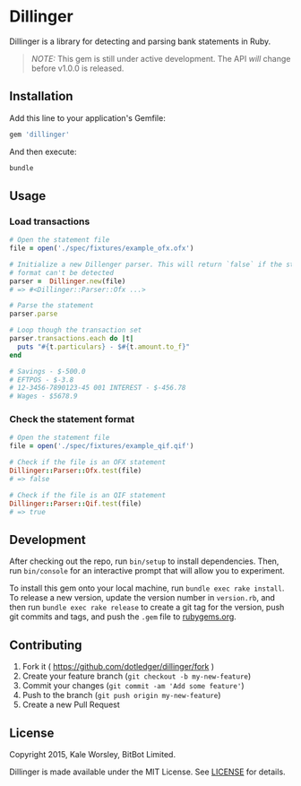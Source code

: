 # Dillinger

Dillinger is a library for detecting and parsing bank statements in Ruby.

> *NOTE:* This gem is still under active development. The API *will* change
> before v1.0.0 is released.

## Installation

Add this line to your application's Gemfile:

```ruby
gem 'dillinger'
```

And then execute:

```bash
bundle
```

## Usage

### Load transactions

```ruby
# Open the statement file
file = open('./spec/fixtures/example_ofx.ofx')

# Initialize a new Dillenger parser. This will return `false` if the statement
# format can't be detected
parser =  Dillinger.new(file)
# => #<Dillinger::Parser::Ofx ...>

# Parse the statement
parser.parse

# Loop though the transaction set
parser.transactions.each do |t|
  puts "#{t.particulars} - $#{t.amount.to_f}"
end

# Savings - $-500.0
# EFTPOS - $-3.8
# 12-3456-7890123-45 001 INTEREST - $-456.78
# Wages - $5678.9

```

### Check the statement format

```ruby
# Open the statement file
file = open('./spec/fixtures/example_qif.qif')

# Check if the file is an OFX statement
Dillinger::Parser::Ofx.test(file)
# => false

# Check if the file is an QIF statement
Dillinger::Parser::Qif.test(file)
# => true
```

## Development

After checking out the repo, run `bin/setup` to install dependencies. Then, run
`bin/console` for an interactive prompt that will allow you to experiment.

To install this gem onto your local machine, run `bundle exec rake install`. To
release a new version, update the version number in `version.rb`, and then run
`bundle exec rake release` to create a git tag for the version, push git
commits and tags, and push the `.gem` file to [rubygems.org](https://rubygems.org).

## Contributing

1. Fork it ( https://github.com/dotledger/dillinger/fork )
2. Create your feature branch (`git checkout -b my-new-feature`)
3. Commit your changes (`git commit -am 'Add some feature'`)
4. Push to the branch (`git push origin my-new-feature`)
5. Create a new Pull Request

## License

Copyright 2015, Kale Worsley, BitBot Limited.

Dillinger is made available under the MIT License. See [LICENSE](LICENSE) for details.
